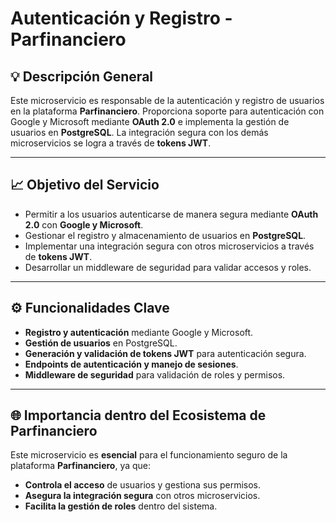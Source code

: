 # Autenticación y Registro - Parfinanciero

## 💡 Descripción General
Este microservicio es responsable de la autenticación y registro de usuarios en la plataforma **Parfinanciero**. Proporciona soporte para autenticación con Google y Microsoft mediante **OAuth 2.0** e implementa la gestión de usuarios en **PostgreSQL**. La integración segura con los demás microservicios se logra a través de **tokens JWT**.

---

## 📈 Objetivo del Servicio
- Permitir a los usuarios autenticarse de manera segura mediante **OAuth 2.0** con **Google y Microsoft**.
- Gestionar el registro y almacenamiento de usuarios en **PostgreSQL**.
- Implementar una integración segura con otros microservicios a través de **tokens JWT**.
- Desarrollar un middleware de seguridad para validar accesos y roles.

---

## ⚙️ Funcionalidades Clave
- **Registro y autenticación** mediante Google y Microsoft.
- **Gestión de usuarios** en PostgreSQL.
- **Generación y validación de tokens JWT** para autenticación segura.
- **Endpoints de autenticación y manejo de sesiones**.
- **Middleware de seguridad** para validación de roles y permisos.
---

## 🌐 Importancia dentro del Ecosistema de Parfinanciero
Este microservicio es **esencial** para el funcionamiento seguro de la plataforma **Parfinanciero**, ya que:
- **Controla el acceso** de usuarios y gestiona sus permisos.
- **Asegura la integración segura** con otros microservicios.
- **Facilita la gestión de roles** dentro del sistema.

